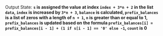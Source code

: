 Output State: **`s` is assigned the value at index `index + 3*n + 2` in the list `data`, `index` is increased by `3*n + 3`, `balance` is calculated, `prefix_balances` is a list of zeros with a length of `n + 1`, `n` is greater than or equal to 1, `prefix_balances` is updated based on the formula `prefix_balances[i] = prefix_balances[i - 1] + (1 if s[i - 1] == '0' else -1`, `count` is 0**